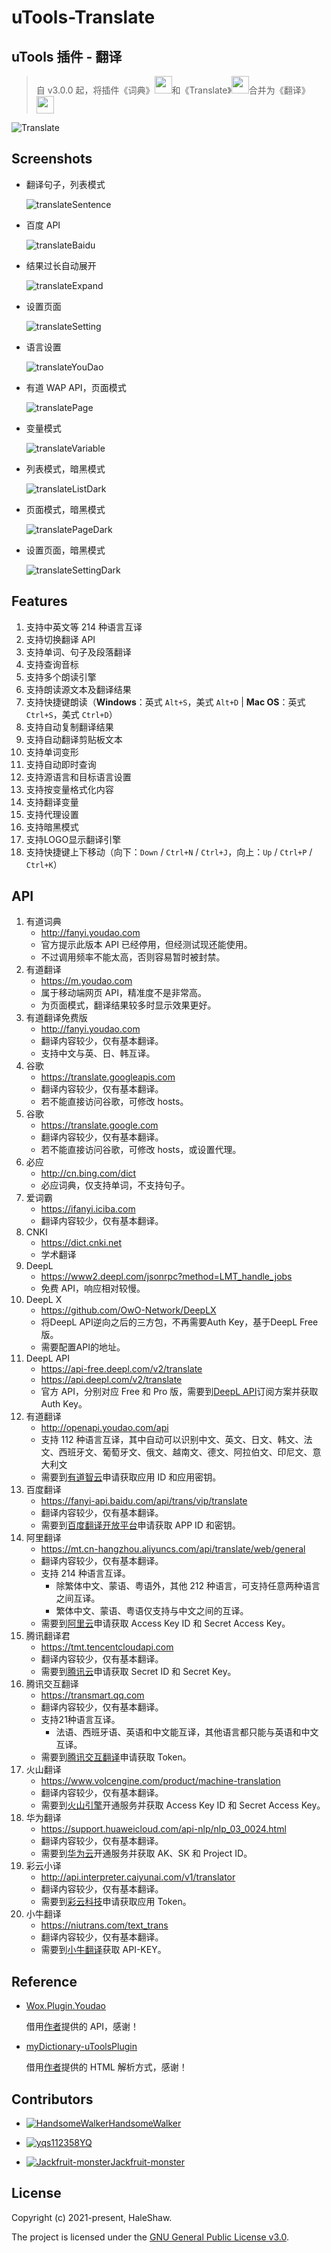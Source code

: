 # uTools-Translate

## uTools 插件 - 翻译

> 自 v3.0.0 起，将插件《词典》<img src="https://raw.githubusercontent.com/HaleShaw/uTools-Translate/main/screenshots/logoDictionary.png" height="28px" witdh="28px">和《Translate》<img src="https://raw.githubusercontent.com/HaleShaw/uTools-Translate/main/screenshots/logoTranslate.png" height="28px" witdh="28px">合并为《翻译》<img src="https://raw.githubusercontent.com/HaleShaw/uTools-Translate/main/logo.png" height="28px" witdh="28px">

![Translate](https://raw.githubusercontent.com/HaleShaw/uTools-Translate/main/screenshots/Translate.gif)

## Screenshots

- 翻译句子，列表模式

  ![translateSentence](https://raw.githubusercontent.com/HaleShaw/uTools-Translate/main/screenshots/translateSentence.png)

- 百度 API

  ![translateBaidu](https://raw.githubusercontent.com/HaleShaw/uTools-Translate/main/screenshots/translateBaidu.png)

- 结果过长自动展开

  ![translateExpand](https://raw.githubusercontent.com/HaleShaw/uTools-Translate/main/screenshots/translateExpand.png)

- 设置页面

  ![translateSetting](https://raw.githubusercontent.com/HaleShaw/uTools-Translate/main/screenshots/translateSetting.png)

- 语言设置

  ![translateYouDao](https://raw.githubusercontent.com/HaleShaw/uTools-Translate/main/screenshots/translateYouDao.png)

- 有道 WAP API，页面模式

  ![translatePage](https://raw.githubusercontent.com/HaleShaw/uTools-Translate/main/screenshots/translatePage.png)

- 变量模式

  ![translateVariable](https://raw.githubusercontent.com/HaleShaw/uTools-Translate/main/screenshots/translateVariable.png)

- 列表模式，暗黑模式

  ![translateListDark](https://raw.githubusercontent.com/HaleShaw/uTools-Translate/main/screenshots/translateListDark.png)

- 页面模式，暗黑模式

  ![translatePageDark](https://raw.githubusercontent.com/HaleShaw/uTools-Translate/main/screenshots/translatePageDark.png)

- 设置页面，暗黑模式

  ![translateSettingDark](https://raw.githubusercontent.com/HaleShaw/uTools-Translate/main/screenshots/translateSettingDark.png)

## Features

1. 支持中英文等 214 种语言互译
2. 支持切换翻译 API
3. 支持单词、句子及段落翻译
4. 支持查询音标
5. 支持多个朗读引擎
6. 支持朗读源文本及翻译结果
7. 支持快捷键朗读（**Windows**：英式 `Alt+S`，美式 `Alt+D` | **Mac OS**：英式 `Ctrl+S`，美式 `Ctrl+D`）
8. 支持自动复制翻译结果
9. 支持自动翻译剪贴板文本
10. 支持单词变形
11. 支持自动即时查询
12. 支持源语言和目标语言设置
13. 支持按变量格式化内容
14. 支持翻译变量
15. 支持代理设置
16. 支持暗黑模式
17. 支持LOGO显示翻译引擎
18. 支持快捷键上下移动（向下：`Down` / `Ctrl+N` / `Ctrl+J`，向上：`Up` / `Ctrl+P` / `Ctrl+K`）

## API

1. 有道词典
   - <http://fanyi.youdao.com>
   - 官方提示此版本 API 已经停用，但经测试现还能使用。
   - 不过调用频率不能太高，否则容易暂时被封禁。
2. 有道翻译
   - <https://m.youdao.com>
   - 属于移动端网页 API，精准度不是非常高。
   - 为页面模式，翻译结果较多时显示效果更好。
3. 有道翻译免费版
   - <http://fanyi.youdao.com>
   - 翻译内容较少，仅有基本翻译。
   - 支持中文与英、日、韩互译。
4. 谷歌
   - <https://translate.googleapis.com>
   - 翻译内容较少，仅有基本翻译。
   - 若不能直接访问谷歌，可修改 hosts。
5. 谷歌
   - <https://translate.google.com>
   - 翻译内容较少，仅有基本翻译。
   - 若不能直接访问谷歌，可修改 hosts，或设置代理。
6. 必应
   - <http://cn.bing.com/dict>
   - 必应词典，仅支持单词，不支持句子。
7. 爱词霸
   - <https://ifanyi.iciba.com>
   - 翻译内容较少，仅有基本翻译。
8. CNKI
   - <https://dict.cnki.net>
   - 学术翻译
9. DeepL
   - <https://www2.deepl.com/jsonrpc?method=LMT_handle_jobs>
   - 免费 API，响应相对较慢。
10. DeepL X
    - <https://github.com/OwO-Network/DeepLX>
    - 将DeepL API逆向之后的三方包，不再需要Auth Key，基于DeepL Free版。
    - 需要配置API的地址。
11. DeepL API
    - <https://api-free.deepl.com/v2/translate>
    - <https://api.deepl.com/v2/translate>
    - 官方 API，分别对应 Free 和 Pro 版，需要到[DeepL API](https://www.deepl.com/pro-api)订阅方案并获取 Auth Key。
12. 有道翻译
    - <http://openapi.youdao.com/api>
    - 支持 112 种语言互译，其中自动可以识别中文、英文、日文、韩文、法文、西班牙文、葡萄牙文、俄文、越南文、德文、阿拉伯文、印尼文、意大利文
    - 需要到[有道智云](https://ai.youdao.com/doc.s)申请获取应用 ID 和应用密钥。
13. 百度翻译
    - <https://fanyi-api.baidu.com/api/trans/vip/translate>
    - 翻译内容较少，仅有基本翻译。
    - 需要到[百度翻译开放平台](https://fanyi-api.baidu.com)申请获取 APP ID 和密钥。
14. 阿里翻译
    - <https://mt.cn-hangzhou.aliyuncs.com/api/translate/web/general>
    - 翻译内容较少，仅有基本翻译。
    - 支持 214 种语言互译。
      - 除繁体中文、蒙语、粤语外，其他 212 种语言，可支持任意两种语言之间互译。
      - 繁体中文、蒙语、粤语仅支持与中文之间的互译。
    - 需要到[阿里云](https://www.aliyun.com/product/ai/base_alimt)申请获取 Access Key ID 和 Secret Access Key。
15. 腾讯翻译君
    - <https://tmt.tencentcloudapi.com>
    - 翻译内容较少，仅有基本翻译。
    - 需要到[腾讯云](https://cloud.tencent.com/product/tmt)申请获取 Secret ID 和 Secret Key。
16. 腾讯交互翻译
    - <https://transmart.qq.com>
    - 翻译内容较少，仅有基本翻译。
    - 支持21种语言互译。
      - 法语、西班牙语、英语和中文能互译，其他语言都只能与英语和中文互译。
    - 需要到[腾讯交互翻译](https://transmart.qq.com)申请获取 Token。
17. 火山翻译
    - <https://www.volcengine.com/product/machine-translation>
    - 翻译内容较少，仅有基本翻译。
    - 需要到[火山引擎](https://www.volcengine.com/docs/4640/130262)开通服务并获取 Access Key ID 和 Secret Access Key。
18. 华为翻译
    - <https://support.huaweicloud.com/api-nlp/nlp_03_0024.html>
    - 翻译内容较少，仅有基本翻译。
    - 需要到[华为云](https://www.huaweicloud.com/product/nlpf.html)开通服务并获取 AK、SK 和 Project ID。
19. 彩云小译
    - <http://api.interpreter.caiyunai.com/v1/translator>
    - 翻译内容较少，仅有基本翻译。
    - 需要到[彩云科技](https://fanyi.caiyunapp.com/#/api)申请获取应用 Token。
20. 小牛翻译
    - <https://niutrans.com/text_trans>
    - 翻译内容较少，仅有基本翻译。
    - 需要到[小牛翻译](https://niutrans.com/cloud/account_info/info)获取 API-KEY。

## Reference

- [Wox.Plugin.Youdao](https://github.com/Wox-launcher/Wox.Plugin.Youdao)

  借用[作者](https://github.com/bao-qian)提供的 API，感谢！

- [myDictionary-uToolsPlugin](https://github.com/vst93/myDictionary-uToolsPlugin)

  借用[作者](https://github.com/vst93)提供的 HTML 解析方式，感谢！

## Contributors

- [![HandsomeWalker](https://avatars.githubusercontent.com/u/21039404?s=64&v=4)HandsomeWalker](https://github.com/HandsomeWalker)

- [![yqs112358](https://avatars.githubusercontent.com/u/37969157?s=64&v=4)YQ](https://github.com/yqs112358)

- [![Jackfruit-monster](https://avatars.githubusercontent.com/u/29976846?s=64&v=4)Jackfruit-monster](https://github.com/Jackfruit-monster)

## License

Copyright (c) 2021-present, HaleShaw.

The project is licensed under the [GNU General Public License v3.0](https://github.com/HaleShaw/uTools-Translate/blob/main/LICENSE).
